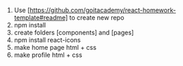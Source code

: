 1. Use [https://github.com/goitacademy/react-homework-template#readme] to create
   new repo
2. npm install
3. create folders [components] and [pages]
4. npm install react-icons
5. make home page html + css
6. make profile html + css
